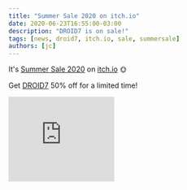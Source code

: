 ```yaml
---
title: "Summer Sale 2020 on itch.io"
date: 2020-06-23T16:55:00-03:00
description: "DROID7 is on sale!"
tags: [news, droid7, itch.io, sale, summersale]
authors: [jc]
---
```


It's [Summer Sale 2020](/tags/summersalle) on [itch.io](https://poopbits.itch.io) 🌞

Get [DROID7](/games/droid7) 50% off for a limited time!

<iframe src="https://itch.io/embed/570980?linkback=true&amp;bg_color=16171a&amp;fg_color=fafdff&amp;link_color=ff8426&amp;border_color=16171a" width="208" height="167" frameborder="0"><a href="https://poopbits.itch.io/droid7">DROID7 by JC</a></iframe>
